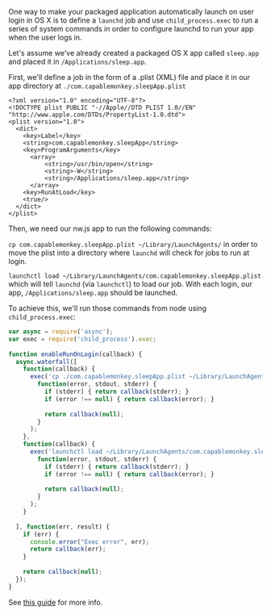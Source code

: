One way to make your packaged application automatically launch on user login in OS X is to define a `launchd` job and use `child_process.exec` to run a series of system commands in order to configure launchd to run your app when the user logs in.

Let's assume we've already created a packaged OS X app called `sleep.app` and placed it in `/Applications/sleep.app`.

First, we'll define a job in the form of a .plist (XML) file and place it in our app directory at `./com.capablemonkey.sleepApp.plist`

```
<?xml version="1.0" encoding="UTF-8"?>
<!DOCTYPE plist PUBLIC "-//Apple//DTD PLIST 1.0//EN" "http://www.apple.com/DTDs/PropertyList-1.0.dtd">
<plist version="1.0">
  <dict>
    <key>Label</key>
    <string>com.capablemonkey.sleepApp</string>
    <key>ProgramArguments</key>
      <array>
          <string>/usr/bin/open</string>
          <string>-W</string>
          <string>/Applications/sleep.app</string>
      </array>
    <key>RunAtLoad</key>
    <true/>
  </dict>
</plist>
```

Then, we need our nw.js app to run the following commands:

`cp com.capablemonkey.sleepApp.plist ~/Library/LaunchAgents/` in order to move the plist into a directory where `launchd` will check for jobs to run at login.

`launchctl load ~/Library/LaunchAgents/com.capablemonkey.sleepApp.plist` which will tell `launchd` (via `launchctl`) to load our job.  With each login, our app, `/Applications/sleep.app` should be launched.

To achieve this, we'll run those commands from node using `child_process.exec`:

```js
var async = require('async');
var exec = require('child_process').exec;
 
function enableRunOnLogin(callback) {
  async.waterfall([
    function(callback) {
      exec('cp ./com.capablemonkey.sleepApp.plist ~/Library/LaunchAgents/', 
        function(error, stdout, stderr) {
          if (stderr) { return callback(stderr); }
          if (error !== null) { return callback(error); }
 
          return callback(null); 
        }
      );
    },
    function(callback) {
      exec('launchctl load ~/Library/LaunchAgents/com.capablemonkey.sleepApp.plist', 
        function(error, stdout, stderr) {
          if (stderr) { return callback(stderr); }
          if (error !== null) { return callback(error); }
 
          return callback(null); 
        }
      );
    }
 
  ], function(err, result) {
    if (err) {
      console.error("Exec error", err);
      return callback(err);
    }
 
    return callback(null);
  });
}
```

See [this guide](http://blog.gordn.org/2015/03/implementing-run-on-login-for-your-node.html) for more info.